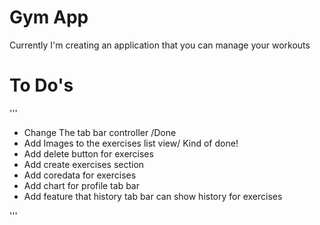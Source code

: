 #  Gym App 

Currently I'm creating an application that you can manage your workouts

# To Do's

'''

 - Change The tab bar controller /Done
 - Add Images to the exercises list view/ Kind of done!
 - Add delete button for exercises 
 - Add create exercises section
 - Add coredata for exercises
 - Add chart for profile tab bar
 - Add feature that history tab bar can show history for exercises
 
 '''

